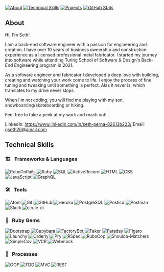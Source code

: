 
[![About][about-badge]](#about)
[![Technical Skills][technical-skills-badge]](#technical-skills)
[![Projects][projects-badge]](#projects)
[![GitHub Stats][github-stats-badge]](#github-stats)

## About

Hi, I'm Seth!

I am a back-end software engineer with a passion for engineering and creation. I have over 10 years of business ownership and construction experience as a licensed professional metal fabricator.  I started my journey into software while attending Turing School of Software & Design's Back-End Engineering program in 2021.

As a software engineer and fabricator I developed a deep love with building, creating and watching your work come to life. I enjoy the process of fine tuning and tweaking until something is perfect. Alas it never is, which translates to my drive never stops.

When I'm not coding, you will find me playing with my son, snowboarding/skateboarding or hiking.

Feel free to take a peek at my work and reach out!

LinkedIn: https://www.linkedin.com/in/seth-perna-82613b223/
Email: gseth26@gmail.com

## Technical Skills

### 🏗 &nbsp; Frameworks & Languages
![RubyOnRails][rails-badge]
![Ruby][ruby-badge]
![SQL][sql-badge]
![ActiveRecord][active-record-badge]
![HTML][html-badge]
![CSS][css-badge]
![JavaScript][js-badge]
![GraphQL][graphql-badge]
### 🛠 &nbsp; Tools

![Atom][atom-badge]
![Git][git-badge]
![GitHub][github-badge]
![Heroku][heroku-badge]
![PostgreSQL][postgresql-badge]
![Postico][postico-badge]
![Postman][postman-badge]
![Slack][slack-badge]
![circle-ci][circle-ci-badge]


### 💎 &nbsp; Ruby Gems
![Bootstrap][bootstrap-badge]
![Capybara][capybara-badge]
![FactoryBot][factorybot-badge]
![Faker][faker-badge]
![Faraday][faraday-badge]
![Figaro][figaro-badge]
![Launchy][launchy-badge]
![Orderly][orderly-badge]
![Pry][pry-badge]
![RSpec][rspec-badge]
![RuboCop][rubocop-badge]
![Shoulda-Matchers][shoulda-matchers-badge]
![SimpleCov][simplecov-badge]
![VCR][vcr-badge]
![Webmock][webmock-badge]


### 💬 &nbsp; Processes
![OOP][oop-badge]
![TDD][tdd-badge]
![MVC][mvc-badge]
![REST][rest-badge]

<!-- BADGES & IMAGES -->
[github-stats-image]: https://github-readme-stats.vercel.app/api?username=SethPernai&theme=vue&show_icons=true
[top-languages-image]: https://github-readme-stats.vercel.app/api/top-langs/?username=SethPerna&layout=compact&theme=vue

[github-follow-badge]: https://img.shields.io/github/followers/SethPerna?label=SethPerna&style=social
[gmail-badge]: https://img.shields.io/badge/gmail-gseth26@gmail.com-green?style=flat&logo=gmail&logoColor=white&color=white&labelColor=EA4335
[linkedin-badge]: https://img.shields.io/badge/LinkedIn-Scott--Borecki-white?style=flat&logo=Linkedin&logoColor=white&color=white&labelColor=0A66C2

[rails-badge]: https://img.shields.io/badge/Ruby%20on%20Rails-345d3c.svg?&style=for-the-badge&logo=rubyonrails&logoColor=white

[ruby-badge]: https://img.shields.io/badge/ruby-345d3c.svg?&style=for-the-badge&logo=ruby&logoColor=white
[sql-badge]: https://img.shields.io/badge/SQL-345d3c.svg?style=for-the-badge&logo=SQL&logoColor=white
[graphql-badge]: https://img.shields.io/badge/-GraphQL-E10098?style=for-the-badge&logo=graphql&logoColor=white
[html-badge]: https://img.shields.io/badge/html5-345d3c.svg?&style=for-the-badge&logo=html5&logoColor=white
[css-badge]: https://img.shields.io/badge/css3-345d3c.svg?&style=for-the-badge&logo=css3&logoColor=white
[js-badge]: https://img.shields.io/badge/JavaScript-345d3c.svg?&style=for-the-badge&logo=javascript&logoColor=white
[active-record-badge]: https://img.shields.io/badge/ActiveRecord-345d3c.svg?&style=for-the-badge&logo=rubyonrails&logoColor=white

[atom-badge]: https://img.shields.io/badge/Atom-345d3c.svg?&style=for-the-badge&logo=atom&logoColor=white
[git-badge]: https://img.shields.io/badge/git-345d3c.svg?&style=for-the-badge&logo=git&logoColor=white
[github-badge]: https://img.shields.io/badge/GitHub-345d3c.svg?&style=for-the-badge&logo=github&logoColor=white
[heroku-badge]: https://img.shields.io/badge/Heroku-345d3c.svg?&style=for-the-badge&logo=heroku&logoColor=white
[hound-badge]: https://img.shields.io/badge/hound-345d3c.svg?&style=for-the-badge&logo=hound&logoColor=white
[postgresql-badge]: https://img.shields.io/badge/PostgreSQL-345d3c.svg?&style=for-the-badge&logo=postgresql&logoColor=white
[postico-badge]: https://img.shields.io/badge/postico-345d3c.svg?&style=for-the-badge&logo=Postico&logoColor=white
[postman-badge]: https://img.shields.io/badge/Postman-345d3c.svg?&style=for-the-badge&logo=postman&logoColor=white
[slack-badge]: https://img.shields.io/badge/Slack-345d3c.svg?&style=for-the-badge&logo=slack&logoColor=white
[travis-ci-badge]: https://img.shields.io/badge/travis--ci-345d3c.svg?&style=for-the-badge&logo=travis&logoColor=white
[circle-ci-badge]: https://img.shields.io/badge/CircleCI-345d3c.svg?&style=for-the-badge&logo=circleci&logoColor=white

[retool-badge]: https://img.shields.io/badge/Retool-345d3c.svg?&style=for-the-badge&logo=retool&logoColor=white

[bootstrap-badge]: https://img.shields.io/badge/bootstrap-345d3c.svg?&style=for-the-badge&logo=bootstrap&logoColor=white
[capybara-badge]: https://img.shields.io/badge/capybara-345d3c.svg?&style=for-the-badge&logo=rubygems&logoColor=white
[factorybot-badge]: https://img.shields.io/badge/factorybot-345d3c.svg?&style=for-the-badge&logo=rubygems&logoColor=white
[faker-badge]: https://img.shields.io/badge/faker-345d3c.svg?&style=for-the-badge&logo=rubygems&logoColor=white
[faraday-badge]: https://img.shields.io/badge/faraday-345d3c.svg?&style=for-the-badge&logo=rubygems&logoColor=white
[figaro-badge]: https://img.shields.io/badge/figaro-345d3c.svg?&style=for-the-badge&logo=rubygems&logoColor=white
[launchy-badge]: https://img.shields.io/badge/launchy-345d3c.svg?&style=for-the-badge&logo=rubygems&logoColor=white
[orderly-badge]: https://img.shields.io/badge/orderly-345d3c.svg?&style=for-the-badge&logo=rubygems&logoColor=white
[pry-badge]: https://img.shields.io/badge/pry-345d3c.svg?&style=for-the-badge&logo=rubygems&logoColor=white
[rspec-badge]: https://img.shields.io/badge/rspec-345d3c.svg?&style=for-the-badge&logo=rubygems&logoColor=white
[rubocop-badge]: https://img.shields.io/badge/RuboCop-345d3c.svg?&style=for-the-badge&logo=rubygems&logoColor=white
[sass-badge]: https://img.shields.io/badge/Sass-345d3c.svg?&style=for-the-badge&logo=sass&logoColor=white
[shoulda-matchers-badge]: https://img.shields.io/badge/shoulda--matchers-345d3c.svg?&style=for-the-badge&logo=rubygems&logoColor=white
[simplecov-badge]: https://img.shields.io/badge/simplecov-345d3c.svg?&style=for-the-badge&logo=rubygems&logoColor=white
[vcr-badge]: https://img.shields.io/badge/vcr-345d3c.svg?&style=for-the-badge&logo=rubygems&logoColor=white
[webmock-badge]: https://img.shields.io/badge/webmock-345d3c.svg?&style=for-the-badge&logo=rubygems&logoColor=white

[lodash-badge]: https://img.shields.io/badge/Lodash-345d3c.svg?&style=for-the-badge&logo=lodash&logoColor=white
[moment-badge]: https://img.shields.io/badge/moment%2Ejs-345d3c.svg?&style=for-the-badge&logo=moment&logoColor=white

[oop-badge]: https://img.shields.io/badge/OOP-345d3c.svg?&style=for-the-badge&logo=OOP&logoColor=white
[tdd-badge]: https://img.shields.io/badge/TDD-345d3c.svg?&style=for-the-badge&logo=TDD&logoColor=white
[mvc-badge]: https://img.shields.io/badge/MVC-345d3c.svg?&style=for-the-badge&logo=MVC&logoColor=white
[rest-badge]: https://img.shields.io/badge/REST-345d3c.svg?&style=for-the-badge&logo=REST&logoColor=white

[about-badge]: https://img.shields.io/badge/about-345d3c.svg?&style=for-the-badge&logo=ABOUT&logoColor=white
[technical-skills-badge]: https://img.shields.io/badge/technical_skills-345d3c.svg?&style=for-the-badge&logo=technical-skills&logoColor=white
[projects-badge]: https://img.shields.io/badge/projects-345d3c.svg?&style=for-the-badge&logo=projects&logoColor=white
[github-stats-badge]: https://img.shields.io/badge/github_stats-345d3c.svg?&style=for-the-badge&logo=githubstats&logoColor=white



